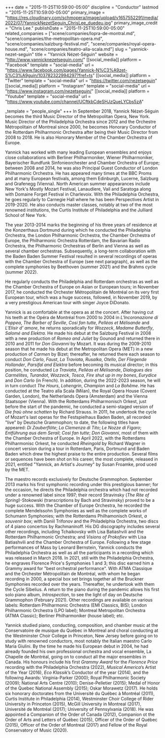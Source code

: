 +++
date = "2015-11-25T10:59:00-05:00"
discipline = "Conductor"
lastmod = "2015-11-25T10:59:00-05:00"
primary_image = "https://res.cloudinary.com/schmopera/image/upload/v1657552291/media/2022/07/YannickNezetSeguin_ChrisLee_duedeu.jpg"
primary_image_credit = "Chris Lee."
publishDate = "2015-11-25T10:59:00-05:00"
related_companies = ["scene/companies/lopra-de-montral.md", "scene/companies/the-metropolitan-opera.md", "scene/companies/salzburg-festival.md", "scene/companies/royal-opera-house.md", "scene/companies/teatro-alla-scala.md"]
slug = "yannick-nezet-seguin"
title = "Yannick Nézet-Séguin"
website = "http://www.yannicknezetseguin.com/"
[[social_media]]
platform = "Facebook"
template = "social-media"
url = "https://www.facebook.com/pages/Yannick-N%C3%A9zet-S%C3%A9guin/103782322994297?fref=ts"
[[social_media]]
platform = "Twitter"
template = "social-media"
url = "https://twitter.com/nezetseguin"
[[social_media]]
platform = "Instagram"
template = "social-media"
url = "https://www.instagram.com/nezetseguin/"
[[social_media]]
platform = "Youtube"
template = "social-media"
url = "https://www.youtube.com/channel/UCftkbCdeSHJzQueLYCbs5zA"

_template = "people_single"
+++
In September 2018, Yannick Nézet-Séguin becomes the third Music Director of the Metropolitan Opera, New York. Music Director of the Philadelphia Orchestra since 2012 and the Orchestre Métropolitain of Montreal since 2000, he becomes Honorary Conductor of the Rotterdam Philharmonic Orchestra after being their Music Director from 2008 to 2018. He is also Honorary Member of the Chamber Orchestra of Europe.

Yannick has worked with many leading European ensembles and enjoys close collaborations with Berliner Philharmoniker, Wiener Philharmoniker, Bayerischer Rundfunk Sinfonieorchester and Chamber Orchestra of Europe; between 2008 and 2014, he was also Principal Guest Conductor of London Philharmonic Orchestra. He has appeared many times at the BBC Proms and at many European festivals, among them Edinburgh, Lucerne, Salzburg and Grafenegg (Vienna). North American summer appearances include New York's Mostly Mozart Festival, Lanaudiere, Vail and Saratoga along with Domaine Forget Festival in Charlevoix. With the Philadelphia Orchestra, he goes regularly to Carnegie Hall where he has been Perspectives Artist in 2019-2020. He also conducts master classes, notably at two of the most renowned institutions, the Curtis Institute of Philadelphia and the Julliard School of New York.

The year 2013-2014 marks the beginning of his three years of residence at the Konzerthaus Dortmund during which he conducted the Philadelphia Orchestra, the London Philharmonic Orchestra, the Chamber Orchestra of Europe, the Philharmonic Orchestra Rotterdam, the Bavarian Radio Orchestra, the Philharmonic Orchestras of Berlin and Vienna as well as several chamber orchestras. Subsequently, a long-term collaboration with the Baden Baden Summer Festival resulted in several recordings of operas with the Chamber Orchestra of Europe (see next paragraph), as well as the complete symphonies by Beethoven (summer 2021) and the Brahms cycle (summer 2022).

He regularly conducts the Philadelphia and Rotterdam orchestras as well as the Chamber Orchestra of Europe on Asian or European tours; in November 2017, he conducted the Orchester Métropolitain de Montréal on its very first European tour, which was a huge success, followed, in November 2019, by a very prestigious American tour with singer Joyce DiDonato.

Yannick is as comfortable at the opera as at the concert. After having cut his teeth at the Opéra de Montréal from 2000 to 2004 in _L'Incoronazione di Poppea_, _The Barber of Seville_, _Cosi fan tutte_, _Pelléas et Mélisande_ and _L'Elisir d' amore_, he returns sporadically for _Wozzeck_, _Madame Butterfly_, _Salomé and Elektra_. He made his debut at the Salzburg Festival in 2008 with a new production of _Romeo and Juliet_ by Gounod and returned there in 2010 and 2011 for _Don Giovanni_ by Mozart. It was during the 2009-2010 season that he made his debut at the Metropolitan Opera (MET) in a new production of _Carmen_ by Bizet; thereafter, he returned there each season to conduct _Don Carlo_, _Faust_, _La Traviata_, _Rusalka_, _Otello_, _Der Fliegende Hollander_, _Parsifal and Elektra_ before becoming its musical director; in this position, he conducted _La Traviata_, _Pelléas et Mélisande_, _Dialogues des Carmélites_, _Turandot_, _Wozzeck_, _Tosca_, _Fire shut up in my bones_, _Eurydice_ and _Don Carlo_ (in French). In addition, during the 2022-2023 season, he will in turn conduct _The Hours_, _Lohengrin_, _Champion_ and _La Bohême_. He has conducted at the Teatro alla Scala (Milan), the Royal Opera House (Covent Garden, London), the Netherlands Opera (Amsterdam) and the Vienna Staatsoper (Vienna). With the Rotterdams Philharmonisch Orkest, just before the start of the pandemic, he conducted a semi-staged version of _Die fraù ohne schatten_ by Richard Strauss. In 2011, he undertook the cycle of Mozart's last operas for the Festspielhaus Baden Baden, all recorded "live" by Deutsche Grammophon; to date, the following titles have appeared: _Di Zauberflöte_; _La Clemenza di Tito_; _Le Nozze di Figaro_; _Entführung aus dem Serail_; _Cosi fan tutte_; _Don Giovanni_, most of them with the Chamber Orchestra of Europe. In April 2022, with the Rotterdams Philharmonisc Orkest, he conducted _Rheingold_ by Richard Wagner in concert version during a tour in Rotterdam, Paris, Dortmund and Baden Baden which drew the highest praise to the entire production. Several films or sequences have been shot on his career, the most complete, released in 2021, entitled "Yannick, an Artist's Journey" by Susan Froamke, prod uced  
by the MET.

The maestro records exclusively for Deutsche Grammophon. September 2013 marks his first symphonic recording under this prestigious banner; for the occasion, he directs the Philadelphia orchestra which had not recorded under a renowned label since 1997; their record Stravinsky (_The Rite of Spring_)-Stokowski (transcriptions by Bach and Stravinsky) proved to be a huge success. With the Chamber of Europe Orchestra, he recorded the complete Mendelssohn Symphonies as well as the complete works of Schumann Symphonies; with the Rotterdams Philhamonisch Orkest, _a souvenir box_; with Daniil Trifonov and the Philadelphia Orchestra, two discs of 4 piano concertos by Rachmaninoff. His DG discography includes several other recordings, including Tchaikovsky with Lisa Batiashvili and the Rotterdam Philharmonic Orchestra; and _Visions of Prokofiev_ with Lisa Batiashvili and the Chamber Orchestra of Europe. Following a few stage performances of Mass by Leonard Bernstein, Yannick conducts the Philadelphia Orchestra as well as all the participants in a recording which was released in March 2018. In 2021, still with the Philadelphia Orchestra, he engraves Florence Price's Symphonies 1 and 3; this disc earned him a Grammy award for "best orchestral performance". With ATMA Classique and the Orchester Métropolitain de Montréal, with whom he began recording in 2000, a special box set brings together all the Bruckner Symphonies recorded over the years. Thereafter, he undertook with them the Cycle Sibelius. A return to the piano during the pandemic allows his first solo piano album, _Introspection_, to see the light of day on Deutsche Grammophon (February 2021). Other recordings are available on various labels: Rotterdam Philharmonic Orchestra (EMI Classics, BIS); London Philharmonic Orchestra (LPO label); Montreal Metropolitan Orchestra (ATMA Classic); Berliner Philharmoniker (house label); etc.

Yannick studied piano, conducting, composition, and chamber music at the Conservatoire de musique du Québec in Montreal and choral conducting at the Westminster Choir College in Princeton, New Jersey before going on to study with renowned conductors, most notably the Italian maestro Carlo Maria Giulini. By the time he made his European debut in 2004, he had already founded his own professional orchestra and vocal ensemble, La Chapelle de Montréal, going on to conduct all the major ensembles in Canada. His honours include his first _Grammy Award_ for the _Florence Price_ recording with the Philadelphia Orchestra (2022), _Musical America_’s Artist of the Year (2016), _Eco Klassik_’s Conductor of the year (2014), and the following Awards: Virginia-Parker (2000); Royal Philharmonic Society (2009); National Arts Centre (2010); Denise-Pelletier (2015); Medal of Honor of the Quebec National Assembly (2015); Oskar Morawetz (2017). He holds six honorary doctorates from the Université du Québec à Montréal (2011), Curtis Institute in Philadelphia (2014), Westminster Choir College of Rider University in Princeton (2015), McGill University in Montreal (2017), Université de Montréal (2017); University of Pennsylvania (2018). He was appointed a Companion of the Order of Canada (2012), Companion ot the Order of Arts and Letters of Québec (2015), Officer of the Order of Québec (2015), Officer of the Order of Montreal (2017) and Fellow of the Royal Conservatory of Music (2020).